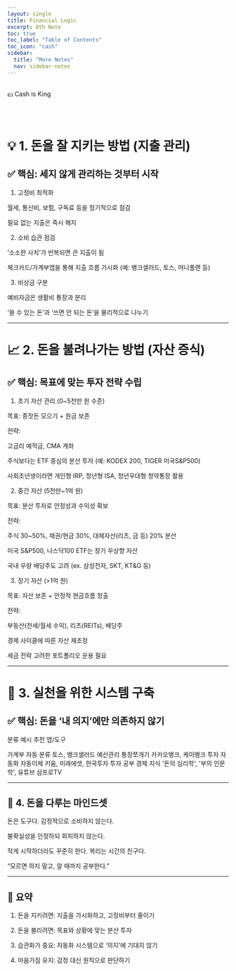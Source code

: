 ```yaml
---
layout: single
title: Financial Logic
excerpt: 8th Note
toc: true
toc_label: "Table of Contents"
toc_icon: "cash"
sidebar:
  title: "More Notes"
  nav: sidebar-notes
---
```


<br>
💵 Cash is King
<br>

<br><br>
# 💡 1. 돈을 잘 지키는 방법 (지출 관리)

## ✅ 핵심: 세지 않게 관리하는 것부터 시작

1. 고정비 최적화

월세, 통신비, 보험, 구독료 등을 정기적으로 점검

필요 없는 지출은 즉시 해지

2. 소비 습관 점검

‘소소한 사치’가 반복되면 큰 지출이 됨

체크카드/가계부앱을 통해 지출 흐름 가시화
(예: 뱅크샐러드, 토스, 머니플랜 등)

3. 비상금 구분

예비자금은 생활비 통장과 분리

‘쓸 수 있는 돈’과 ‘쓰면 안 되는 돈’을 물리적으로 나누기

---

# 📈 2. 돈을 불려나가는 방법 (자산 증식)

## ✅ 핵심: 목표에 맞는 투자 전략 수립

1. 초기 자산 관리 (0~5천만 원 수준)

목표: 종잣돈 모으기 + 원금 보존

전략:

고금리 예적금, CMA 계좌

주식보다는 ETF 중심의 분산 투자 (예: KODEX 200, TIGER 미국S&P500)

사회초년생이라면 개인형 IRP, 청년형 ISA, 청년우대형 청약통장 활용

2. 중간 자산 (5천만~1억 원)

목표: 분산 투자로 안정성과 수익성 확보

전략:

주식 30~50%, 채권/현금 30%, 대체자산(리츠, 금 등) 20% 분산

미국 S&P500, 나스닥100 ETF는 장기 우상향 자산

국내 우량 배당주도 고려 (ex. 삼성전자, SKT, KT&G 등)

3. 장기 자산 (>1억 원)

목표: 자산 보존 + 안정적 현금흐름 창출

전략:

부동산(전세/월세 수익), 리츠(REITs), 배당주

경제 사이클에 따른 자산 재조정

세금 전략 고려한 포트폴리오 운용 필요

---

# 📘 3. 실천을 위한 시스템 구축

## ✅ 핵심: 돈을 ‘내 의지’에만 의존하지 않기

분류	예시	추천 앱/도구

가계부	자동 분류	토스, 뱅크샐러드
예산관리	통장쪼개기	카카오뱅크, 케이뱅크
투자 자동화	자동이체	키움, 미래에셋, 한국투자
투자 공부	경제 지식	'돈의 심리학', '부의 인문학', 유튜브 삼프로TV

---

## 🧠 4. 돈을 다루는 마인드셋

돈은 도구다. 감정적으로 소비하지 않는다.

불확실성을 인정하되 회피하지 않는다.

작게 시작하더라도 꾸준히 한다. 복리는 시간의 친구다.

“모르면 하지 말고, 알 때까지 공부한다.”

---

## 🔄 요약

1. 돈을 지키려면: 지출을 가시화하고, 고정비부터 줄이기

2. 돈을 불리려면: 목표와 상황에 맞는 분산 투자

3. 습관화가 중요: 자동화 시스템으로 ‘의지’에 기대지 않기

4. 마음가짐 유지: 감정 대신 원칙으로 판단하기
